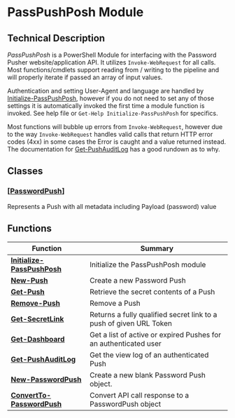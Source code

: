 # PassPushPosh Module

## Technical Description

*PassPushPosh* is a PowerShell Module for interfacing with the Password Pusher website/application API. It utilizes `Invoke-WebRequest` for all calls.
Most functions/cmdlets support reading from / writing to the pipeline and will properly iterate if passed an array of input values.

Authentication and setting User-Agent and language are handled by [Initialize-PassPushPosh](Initialize-PassPushPosh.md), however if you do not need to set any of those settings it is automatically invoked the first time a module function is invoked.  See help file or `Get-Help Initialize-PassPushPosh` for specifics.

Most functions will bubble up errors from `Invoke-WebRequest`, however due to the way `Invoke-WebRequest` handles valid calls that return HTTP error codes (4xx) in some cases the Error is caught and a value returned instead. The documentation for [Get-PushAuditLog](Get-PushAuditLog.md) has a good rundown as to why.

## Classes

### [[PasswordPush](PasswordPush-Class.md)]

Represents a Push with all metadata including Payload (password) value

## Functions

|                         Function                          |                              Summary                               |
| --------------------------------------------------------- | ------------------------------------------------------------------ |
| **[Initialize-PassPushPosh](Initialize-PassPushPosh.md)** | Initialize the PassPushPosh module                                 |
| **[New-Push](New-Push.md)**                               | Create a new Password Push                                         |
| **[Get-Push](Get-Push.md)**                               | Retrieve the secret contents of a Push                             |
| **[Remove-Push](Remove-Push.md)**                         | Remove a Push                                                      |
| **[Get-SecretLink](Get-SecretLink.md)**                   | Returns a fully qualified secret link to a push of given URL Token |
| **[Get-Dashboard](Get-Dashboard.md)**                     | Get a list of active or expired Pushes for an authenticated user   |
| **[Get-PushAuditLog](Get-PushAuditLog.md)**               | Get the view log of an authenticated Push                          |
| **[New-PasswordPush](New-PasswordPush.md)**               | Create a new blank Password Push object.                           |
| **[ConvertTo-PasswordPush](ConvertTo-PasswordPush.md)**   | Convert API call response to a PasswordPush object                 |

